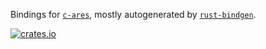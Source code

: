 Bindings for [`c-ares`](https://c-ares.haxx.se/), mostly autogenerated by [`rust-bindgen`](https://github.com/servo/rust-bindgen).

[![crates.io](https://meritbadge.herokuapp.com/c-ares-sys)](https://crates.io/crates/c-ares-sys)
